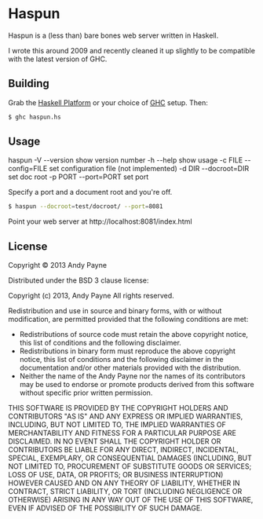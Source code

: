 # Haspun

Haspun is a (less than) bare bones web server written in Haskell.

I wrote this around 2009 and recently cleaned it up slightly to be compatible with the latest version of GHC.

## Building

Grab the [Haskell Platform](http://www.haskell.org/platform/) or your choice of [GHC](http://www.haskell.org/ghc/) setup. Then:

```bash
$ ghc haspun.hs
```

## Usage

haspun
  -V       --version      show version number
  -h       --help         show usage
  -c FILE  --config=FILE  set configuration file (not implemented)
  -d DIR   --docroot=DIR  set doc root
  -p PORT  --port=PORT    set port

Specify a port and a document root and you're off.

```bash
$ haspun --docroot=test/docroot/ --port=8081
```

Point your web server at http://localhost:8081/index.html

## License

Copyright © 2013 Andy Payne

Distributed under the BSD 3 clause license:

Copyright (c) 2013, Andy Payne
All rights reserved.

Redistribution and use in source and binary forms, with or without modification, are permitted provided that the following conditions are met:

* Redistributions of source code must retain the above copyright notice, this list of conditions and the following disclaimer.
* Redistributions in binary form must reproduce the above copyright notice, this list of conditions and the following disclaimer in the documentation and/or other materials provided with the distribution.
* Neither the name of the Andy Payne nor the names of its contributors may be used to endorse or promote products derived from this software without specific prior written permission.

THIS SOFTWARE IS PROVIDED BY THE COPYRIGHT HOLDERS AND CONTRIBUTORS "AS IS" AND ANY EXPRESS OR IMPLIED WARRANTIES, INCLUDING, BUT NOT LIMITED TO, THE IMPLIED WARRANTIES OF MERCHANTABILITY AND FITNESS FOR A PARTICULAR PURPOSE ARE DISCLAIMED. IN NO EVENT SHALL THE COPYRIGHT HOLDER OR CONTRIBUTORS BE LIABLE FOR ANY DIRECT, INDIRECT, INCIDENTAL, SPECIAL, EXEMPLARY, OR CONSEQUENTIAL DAMAGES (INCLUDING, BUT NOT LIMITED TO, PROCUREMENT OF SUBSTITUTE GOODS OR SERVICES; LOSS OF USE, DATA, OR PROFITS; OR BUSINESS INTERRUPTION) HOWEVER CAUSED AND ON ANY THEORY OF LIABILITY, WHETHER IN CONTRACT, STRICT LIABILITY, OR TORT (INCLUDING NEGLIGENCE OR OTHERWISE) ARISING IN ANY WAY OUT OF THE USE OF THIS SOFTWARE, EVEN IF ADVISED OF THE POSSIBILITY OF SUCH DAMAGE.

